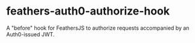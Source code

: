 # feathers-auth0-authorize-hook
A "before" hook for FeathersJS to authorize requests accompanied by an Auth0-issued JWT.

